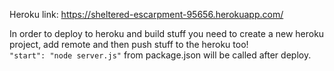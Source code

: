 Heroku link: https://sheltered-escarpment-95656.herokuapp.com/   

In order to deploy to heroku and build stuff you need to create a new heroku project, add remote and then push stuff to the heroku too!   
```"start": "node server.js"``` from package.json will be called after deploy.   
